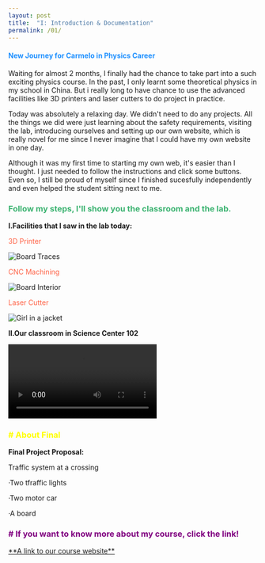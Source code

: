 ```yaml
---
layout: post
title:  "I: Introduction & Documentation"
permalink: /01/
---
```


<h4 style="color:DodgerBlue;"> New Journey for Carmelo in Physics Career</h4>

Waiting for almost 2 months, I finally had the chance to take part into a such exciting physics course. In the past, I only learnt some theoretical physics in my school in China. But i really long to have chance to use the advanced facilities like 3D printers and laser cutters to do project in practice.

Today was absolutely a relaxing day. We didn't need to do any projects. All the things we did  were just learning about the safety requirements, visiting the lab, introducing ourselves and setting up our own website, which is really novel for me since I never imagine that I could have my own website in one day.

Although it was my first time to starting my own web, it's easier than I thought. I just needed to follow the instructions and click some buttons. Even so, I still be proud of myself since I finished sucesfully independently and even helped the student sitting next to me. 

<h3 style="color:MediumSeaGreen;"> Follow my steps, I'll show you the classroom and the lab.</h3>

**I.Facilities that I saw in the lab today:**

<p style="color:Tomato;">3D Printer</p>
<img src="3d printer.jpg" alt="Board Traces">
<p style="color:Tomato;">CNC Machining</p>
<img src="cnc machine.png" alt="Board Interior">
<p style="color:Tomato;">Laser Cutter</p>
<img src="laser.jpg" alt="Girl in a jacket">

**II.Our classroom in Science Center 102**

<video controls>
	<source src="classroom.mp4" type="video/mp4">
</video>

<h3 style="color:Yellow;"> # About Final</h3>

**Final Project Proposal:**

Traffic system at a crossing

·Two tfraffic lights

·Two motor car

·A board

<h3 style="color:Purple;"> # If you want to know more about my course, click the link!</h3>
<a href="https://nathanmelenbrink.github.io/intro-dig-fab/">**A link to our course website**<a>







